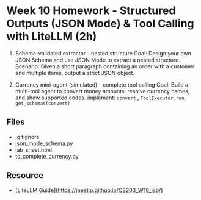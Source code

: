 # Week 10 Homework - Structured Outputs (JSON Mode) & Tool Calling with LiteLLM (2h)

1) Schema-validated extractor - nested structure
   Goal: Design your own JSON Schema and use JSON Mode to extract a nested structure.
   Scenario: Given a short paragraph containing an order with a customer and multiple items, output a strict JSON object.

3) Currency mini-agent (simulated) - complete tool calling
   Goal: Build a multi-tool agent to convert money amounts, resolve currency names, and show supported codes.
   implement: `convert` , `ToolExecutor.run`, `get_schemas(convert)`

## Files
- .gitignore
- json_mode_schema.py
- lab_sheet.html
- tc_complete_currency.py

## Resource
- [LiteLLM Guide][(https://meetip.github.io/CS203_W10_lab/)](https://meetip.github.io/CS203_W10_lab/)
